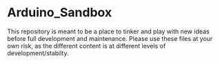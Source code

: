 Arduino_Sandbox
===============

This repository is meant to be a place to tinker and play with new ideas before full development and maintenance. Please use these files at your own risk, as the different content is at different levels of development/stabilty.
